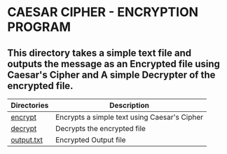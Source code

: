 # CAESAR CIPHER - ENCRYPTION PROGRAM

## This directory takes a simple text file and outputs the message as an Encrypted file using Caesar's Cipher and A simple Decrypter of the encrypted file.

Directories | Description
----------- | -----------
[encrypt](./encrypt.c) | Encrypts a simple text using Caesar's Cipher
[decrypt](./decrypt.c) | Decrypts the encrypted file
[output.txt](./output.txt) | Encrypted Output file
